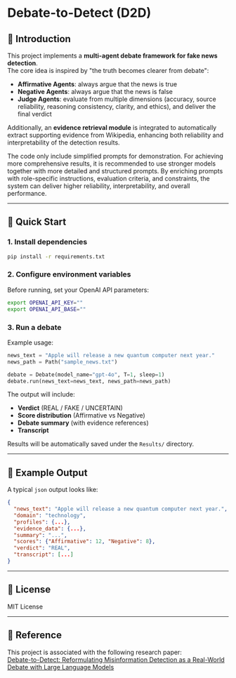 # Debate-to-Detect (D2D)

## 📌 Introduction
This project implements a **multi-agent debate framework for fake news detection**.  
The core idea is inspired by "the truth becomes clearer from debate":  
- **Affirmative Agents**: always argue that the news is true  
- **Negative Agents**: always argue that the news is false  
- **Judge Agents**: evaluate from multiple dimensions (accuracy, source reliability, reasoning consistency, clarity, and ethics), and deliver the final verdict  

Additionally, an **evidence retrieval module** is integrated to automatically extract supporting evidence from Wikipedia, enhancing both reliability and interpretability of the detection results.

The code only include simplified prompts for demonstration.
For achieving more comprehensive results, it is recommended to use stronger models together with more detailed and structured prompts. By enriching prompts with role-specific instructions, evaluation criteria, and constraints, the system can deliver higher reliability, interpretability, and overall performance.


---

## 🚀 Quick Start

### 1. Install dependencies
```bash
pip install -r requirements.txt
```

### 2. Configure environment variables
Before running, set your OpenAI API parameters:
```bash
export OPENAI_API_KEY=""
export OPENAI_API_BASE=""
```

### 3. Run a debate
Example usage:
```python
news_text = "Apple will release a new quantum computer next year."
news_path = Path("sample_news.txt")

debate = Debate(model_name="gpt-4o", T=1, sleep=1)
debate.run(news_text=news_text, news_path=news_path)
```

The output will include:
- **Verdict** (REAL / FAKE / UNCERTAIN)  
- **Score distribution** (Affirmative vs Negative)  
- **Debate summary** (with evidence references)  
- **Transcript**  

Results will be automatically saved under the `Results/` directory.

---

## 📂 Example Output

A typical `json` output looks like:
```json
{
  "news_text": "Apple will release a new quantum computer next year.",
  "domain": "technology",
  "profiles": {...},
  "evidence_data": {...},
  "summary": "...",
  "scores": {"Affirmative": 12, "Negative": 8},
  "verdict": "REAL",
  "transcript": [...]
}
```

---

## 📜 License
MIT License

---

## 📖 Reference
This project is associated with the following research paper:  
[Debate-to-Detect: Reformulating Misinformation Detection as a Real-World Debate with Large Language Models](http://arxiv.org/abs/2505.18596)
